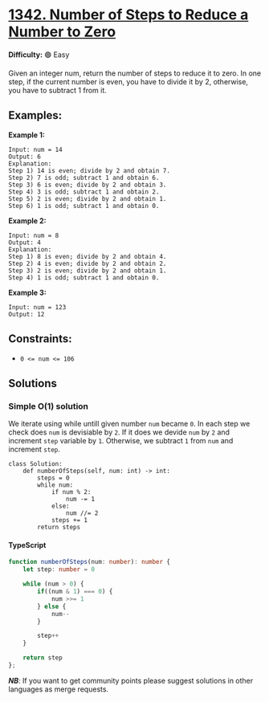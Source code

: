 # [1342. Number of Steps to Reduce a Number to Zero](https://leetcode.com/problems/number-of-steps-to-reduce-a-number-to-zero/)

**Difficulty:** :green_circle: Easy

Given an integer num, return the number of steps to reduce it to zero.
In one step, if the current number is even, you have to divide it by 2, otherwise, you have to subtract 1 from it.

## Examples:

**Example 1:**
```text
Input: num = 14
Output: 6
Explanation: 
Step 1) 14 is even; divide by 2 and obtain 7. 
Step 2) 7 is odd; subtract 1 and obtain 6.
Step 3) 6 is even; divide by 2 and obtain 3. 
Step 4) 3 is odd; subtract 1 and obtain 2. 
Step 5) 2 is even; divide by 2 and obtain 1. 
Step 6) 1 is odd; subtract 1 and obtain 0.

```

**Example 2:**

```text
Input: num = 8
Output: 4
Explanation: 
Step 1) 8 is even; divide by 2 and obtain 4. 
Step 2) 4 is even; divide by 2 and obtain 2. 
Step 3) 2 is even; divide by 2 and obtain 1. 
Step 4) 1 is odd; subtract 1 and obtain 0.
```

**Example 3:**

```text
Input: num = 123
Output: 12
```

## Constraints:

- `0 <= num <= 106`


## Solutions

### Simple O(1) solution
We iterate using while untill given number `num` became `0`. In each step 
we check does `num` is devisiable by `2`. If it does we devide `num` by `2` and
increment `step` variable by `1`. Otherwise, we subtract `1` from `num` and 
increment `step`.

```python3
class Solution:
    def numberOfSteps(self, num: int) -> int:
        steps = 0
        while num:
            if num % 2:
                num -= 1
            else:
                num //= 2
            steps += 1
        return steps
```
#### TypeScript
```typescript
function numberOfSteps(num: number): number {
    let step: number = 0

    while (num > 0) {
        if((num & 1) === 0) {
            num >>= 1
        } else {
            num--
        }

        step++
    }

    return step
};
```

***NB***: If you want to get community points please suggest solutions in other languages as merge requests.
